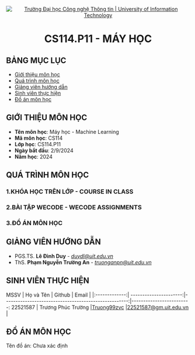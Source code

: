 <p align="center">
  <a href="https://www.uit.edu.vn/" title="Trường Đại học Công nghệ Thông tin" style="border: 5;">
    <img src="https://i.imgur.com/WmMnSRt.png" alt="Trường Đại học Công nghệ Thông tin | University of Information Technology">
  </a>
</p>

<!-- Title -->
<h1 align="center"><b>CS114.P11 - MÁY HỌC</b></h1>



## BẢNG MỤC LỤC
* [ Giới thiệu môn học](#gioithieumonhoc)
* [Quá trình môn học](#quatrinh)
* [ Giảng viên hướng dẫn](#giangvien)
* [ Sinh viên thực hiện](#sinhvien)
* [ Đồ án môn học](#doan)
## GIỚI THIỆU MÔN HỌC
<a name="gioithieumonhoc"></a>
* **Tên môn học**: Máy học - Machine Learning
* **Mã môn học**: CS114
* **Lớp học**: CS114.P11
* **Ngày bắt đầu**: 2/9/2024
* **Năm học**: 2024
## QUÁ TRÌNH MÔN HỌC
<a name ="quatrinh"></a>
### 1.KHÓA HỌC TRÊN LỚP - COURSE IN CLASS


<a name ="colab"></a>
### 2.BÀI TẬP WECODE - WECODE ASSIGNMENTS


<a name ="Doan"></a>
### 3.ĐỒ ÁN MÔN HỌC

## GIẢNG VIÊN HƯỚNG DẪN
<a name="giangvien"></a>
* PGS.TS. **Lê Đình Duy** - *duydl@uit.edu.vn*
* ThS. **Phạm Nguyễn Trường An** - *truonganpn@uit.edu.vn*

## SINH VIÊN THỰC HIỆN
<a name="sinhvien"></a>
MSSV          | Họ và Tên              | Github                                               | Email                   |
|:-------------:| ----------------------:|-----------------------------------------------------:|-------------------------:
22521587      | Trương Phúc Trường |[Truong99zvc](https://github.com/Truong99zvc/)          |22521587@gm.uit.edu.vn   |


## ĐỒ ÁN MÔN HỌC
<a name="doan"></a>
Tên đồ án: Chưa xác định
